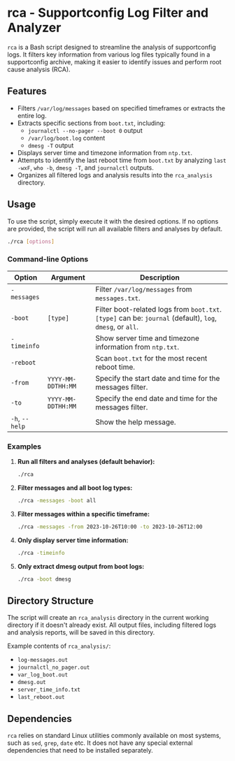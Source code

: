 # rca - Supportconfig Log Filter and Analyzer

`rca` is a Bash script designed to streamline the analysis of supportconfig logs. It filters key information from various log files typically found in a supportconfig archive, making it easier to identify issues and perform root cause analysis (RCA).

## Features

- Filters `/var/log/messages` based on specified timeframes or extracts the entire log.
- Extracts specific sections from `boot.txt`, including:
    - `journalctl --no-pager --boot 0` output
    - `/var/log/boot.log` content
    - `dmesg -T` output
- Displays server time and timezone information from `ntp.txt`.
- Attempts to identify the last reboot time from `boot.txt` by analyzing `last -wxF`, `who -b`, `dmesg -T`, and `journalctl` outputs.
- Organizes all filtered logs and analysis results into the `rca_analysis` directory.

## Usage

To use the script, simply execute it with the desired options. If no options are provided, the script will run all available filters and analyses by default.

```bash
./rca [options]
```

### Command-line Options

| Option        | Argument          | Description                                                                                                |
|---------------|-------------------|------------------------------------------------------------------------------------------------------------|
| `-messages`   |                   | Filter `/var/log/messages` from `messages.txt`.                                                            |
| `-boot`       | `[type]`          | Filter boot-related logs from `boot.txt`. `[type]` can be: `journal` (default), `log`, `dmesg`, or `all`. |
| `-timeinfo`   |                   | Show server time and timezone information from `ntp.txt`.                                                  |
| `-reboot`     |                   | Scan `boot.txt` for the most recent reboot time.                                                           |
| `-from`       | `YYYY-MM-DDTHH:MM`| Specify the start date and time for the messages filter.                                                   |
| `-to`         | `YYYY-MM-DDTHH:MM`| Specify the end date and time for the messages filter.                                                     |
| `-h`, `--help`|                   | Show the help message.                                                                                     |

### Examples

1.  **Run all filters and analyses (default behavior):**
    ```bash
    ./rca
    ```

2.  **Filter messages and all boot log types:**
    ```bash
    ./rca -messages -boot all
    ```

3.  **Filter messages within a specific timeframe:**
    ```bash
    ./rca -messages -from 2023-10-26T10:00 -to 2023-10-26T12:00
    ```

4.  **Only display server time information:**
    ```bash
    ./rca -timeinfo
    ```

5.  **Only extract dmesg output from boot logs:**
    ```bash
    ./rca -boot dmesg
    ```

## Directory Structure

The script will create an `rca_analysis` directory in the current working directory if it doesn't already exist. All output files, including filtered logs and analysis reports, will be saved in this directory.

Example contents of `rca_analysis/`:
- `log-messages.out`
- `journalctl_no_pager.out`
- `var_log_boot.out`
- `dmesg.out`
- `server_time_info.txt`
- `last_reboot.out`

## Dependencies

`rca` relies on standard Linux utilities commonly available on most systems, such as `sed`, `grep`, `date` etc. It does not have any special external dependencies that need to be installed separately. 
